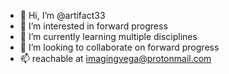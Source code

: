 - 👋 Hi, I’m @artifact33
- 👀 I’m interested in forward progress
- 🌱 I’m currently learning multiple disciplines
- 💞️ I’m looking to collaborate on forward progress
- 📫 reachable at imagingvega@protonmail.com

<!---
artifact33/artifact33 is a ✨ special ✨ repository because its `README.md` (this file) appears on your GitHub profile.
You can click the Preview link to take a look at your changes.
--->
